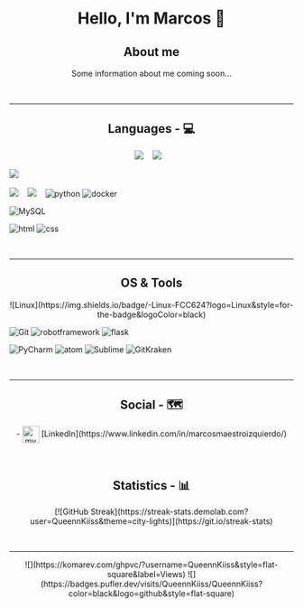 <h1 align="center">Hello, I'm Marcos 👋</h1>

<h2 align="center">About me</h1>
<p align="center">
Some information about me coming soon...
</p>

<br/>
<hr>

<h2 align="center"> Languages - 💻 </h2>

<p align="center">
  <img src="https://img.shields.io/badge/-python-3776AB?logo=Python&style=for-the-badge&logoColor=white" />&nbsp;&nbsp;&nbsp;
  <img src="https://img.shields.io/badge/-docker-26689A?logo=docker&style=for-the-badge&logoColor=white" />&nbsp;&nbsp;&nbsp;
  
  <img src="https://img.shields.io/badge/-MySQL-4479A1?logo=mysql&style=for-the-badge&logoColor=white" />&nbsp;&nbsp;&nbsp;
  
  <img src="https://img.shields.io/badge/html-E34F26?logo=HTML5&style=for-the-badge&logoColor=white" />&nbsp;&nbsp;&nbsp;
  <img src="https://img.shields.io/badge/css-1572B6?logo=CSS3&style=for-the-badge&logoColor=white" />&nbsp;&nbsp;&nbsp;
  ![python](https://img.shields.io/badge/-python-3776AB?logo=Python&style=for-the-badge&logoColor=white)
  ![docker](https://img.shields.io/badge/-docker-26689A?logo=docker&style=for-the-badge&logoColor=white)

  ![MySQL](https://img.shields.io/badge/-MySQL-4479A1?logo=mysql&style=for-the-badge&logoColor=white)

  ![html](https://img.shields.io/badge/html-E34F26?logo=HTML5&style=for-the-badge&logoColor=white)
  ![css](https://img.shields.io/badge/css-1572B6?logo=CSS3&style=for-the-badge&logoColor=white)
</p>

<br/>

<hr>

<h2 align="center"> OS & Tools </h2>

<p align="center">
![Linux](https://img.shields.io/badge/-Linux-FCC624?logo=Linux&style=for-the-badge&logoColor=black)

![Git](https://img.shields.io/badge/-Git-F05032?logo=Git&style=for-the-badge&logoColor=white)
![robotframework](https://img.shields.io/badge/-robotframework-000000?logo=robotframework&style=for-the-badge&logoColor=white)
![flask](https://img.shields.io/badge/-flask-f2f3f4?logo=Flask&style=for-the-badge&logoColor=black)

![PyCharm](https://img.shields.io/badge/pycharm-ECD53F?logo=pycharm&style=for-the-badge&logoColor=black)
![atom](https://img.shields.io/badge/-atom-66595C?logo=Atom&style=for-the-badge&logoColor=white)
![Sublime](https://img.shields.io/badge/-SublimeText-000000?logo=sublimetext&style=for-the-badge&logoColor=yellow)
![GitKraken](https://img.shields.io/badge/-gitkraken-179287?logo=gitkraken&style=for-the-badge&logoColor=white)

<!---<p>
  <img src="https://cdn.jsdelivr.net/gh/devicons/devicon/icons/python/python-original-wordmark.svg", alt="python" width="50" height="50"/>
  <img src="https://upload.wikimedia.org/wikipedia/commons/1/1d/PyCharm_Icon.svg", alt="Pycharm" width="50" height="50"/>
  <img src="https://cdn.jsdelivr.net/gh/devicons/devicon/icons/linux/linux-original.svg", alt="linux" width="50" height="50"/>
  <img src="https://cdn.jsdelivr.net/gh/devicons/devicon/icons/git/git-original-wordmark.svg", alt="git" width="50" height="50"/>
  <img src="https://cdn.jsdelivr.net/gh/devicons/devicon/icons/docker/docker-original-wordmark.svg", alt="docker" width="50" height="50"/>
  <img src="https://cdn.jsdelivr.net/gh/devicons/devicon/icons/flask/flask-original-wordmark.svg", alt="docker" width="50" height="50"/>
</p>--->
</p>

<br/>

<hr>

<h2 align="center"> Social - 🗺️ </h2>

<p align="center">
- <img align="center" src="https://cdn.jsdelivr.net/gh/devicons/devicon/icons/linkedin/linkedin-original.svg" alt="my linkedin" height="auto" width="30"/> [LinkedIn](https://www.linkedin.com/in/marcosmaestroizquierdo/)
</p>

<br/>

<h2 align="center"> Statistics - 📊 </h2>

<p align="center">
<!--- [![QueenKiss's GitHub stats-Dark](https://github-readme-stats.vercel.app/api?username=QueennKiiss&show_icons=true&theme=dark&icon_color=57a8ff&hide_border=true&card_width=400#gh-dark-mode-only)](https://github.com/QueennKiiss/QueennKiiss#gh-dark-mode-only) --->
<!--- [![GitHub Streak](https://streak-stats.demolab.com/?user=QueennKiiss&theme=dark&hide_border=true)](https://git.io/streak-stats) --->
<!--- [![GitHub Streak](https://streak-stats.demolab.com?user=QueennKiiss&theme=darcula&border_radius=5&mode=weekly)](https://git.io/streak-stats) --->
<!---[![GitHub Streak](https://streak-stats.demolab.com?user=QueennKiiss&theme=python-dark&border_radius=5&mode=weekly)](https://git.io/streak-stats)
[![GitHub Streak](https://streak-stats.demolab.com?user=QueennKiiss&theme=gruvbox-duo)](https://git.io/streak-stats) --->
[![GitHub Streak](https://streak-stats.demolab.com?user=QueennKiiss&theme=city-lights)](https://git.io/streak-stats)
</p>

<br/>

<hr>

<p align="center">
![](https://komarev.com/ghpvc/?username=QueennKiiss&style=flat-square&label=Views)
![](https://badges.pufler.dev/visits/QueennKiiss/QueennKiiss?color=black&logo=github&style=flat-square)
</p>
